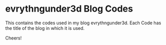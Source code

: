# evrythngunder3d Blog Codes
This contains the codes used in my blog evrythngunder3d.
Each Code has the title of the blog in which it is used.

Cheers!
